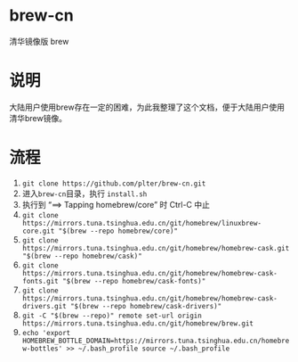 # brew-cn
清华镜像版 brew

# 说明  

大陆用户使用brew存在一定的困难，为此我整理了这个文档，便于大陆用户使用清华brew镜像。

# 流程 

1. `git clone https://github.com/plter/brew-cn.git`
1. 进入`brew-cn`目录，执行 `install.sh`
1. 执行到 “==> Tapping homebrew/core” 时 Ctrl-C 中止
1. `git clone https://mirrors.tuna.tsinghua.edu.cn/git/homebrew/linuxbrew-core.git "$(brew --repo homebrew/core)"`
1. `git clone https://mirrors.tuna.tsinghua.edu.cn/git/homebrew/homebrew-cask.git "$(brew --repo homebrew/cask)"`
1. `git clone https://mirrors.tuna.tsinghua.edu.cn/git/homebrew/homebrew-cask-fonts.git "$(brew --repo homebrew/cask-fonts)"`
1. `git clone https://mirrors.tuna.tsinghua.edu.cn/git/homebrew/homebrew-cask-drivers.git "$(brew --repo homebrew/cask-drivers)"`
1. `git -C "$(brew --repo)" remote set-url origin https://mirrors.tuna.tsinghua.edu.cn/git/homebrew/brew.git`
1. `echo 'export HOMEBREW_BOTTLE_DOMAIN=https://mirrors.tuna.tsinghua.edu.cn/homebrew-bottles' >> ~/.bash_profile
source ~/.bash_profile`